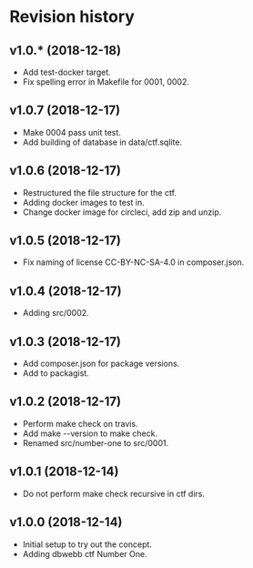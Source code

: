 Revision history
===================



v1.0.* (2018-12-18)
-------------------

* Add test-docker target.
* Fix spelling error in Makefile for 0001, 0002.



v1.0.7 (2018-12-17)
-------------------

* Make 0004 pass unit test.
* Add building of database in data/ctf.sqlite.



v1.0.6 (2018-12-17)
-------------------

* Restructured the file structure for the ctf.
* Adding docker images to test in.
* Change docker image for circleci, add zip and unzip.



v1.0.5 (2018-12-17)
-------------------

* Fix naming of license CC-BY-NC-SA-4.0 in composer.json.



v1.0.4 (2018-12-17)
-------------------

* Adding src/0002.



v1.0.3 (2018-12-17)
-------------------

* Add composer.json for package versions.
* Add to packagist.



v1.0.2 (2018-12-17)
-------------------

* Perform make check on travis.
* Add make --version to make check.
* Renamed src/number-one to src/0001.



v1.0.1 (2018-12-14)
-------------------

* Do not perform make check recursive in ctf dirs.



v1.0.0 (2018-12-14)
-------------------

* Initial setup to try out the concept.
* Adding dbwebb ctf Number One.
